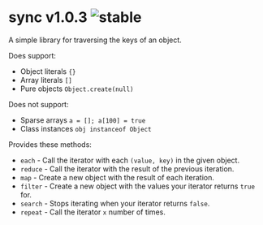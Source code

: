
# sync v1.0.3 ![stable](https://img.shields.io/badge/stability-stable-4EBA0F.svg?style=flat)

A simple library for traversing the keys of an object.

Does support:
- Object literals `{}`
- Array literals  `[]`
- Pure objects    `Object.create(null)`

Does not support:
- Sparse arrays   `a = []; a[100] = true`
- Class instances `obj instanceof Object`

Provides these methods:
- `each` - Call the iterator with each `(value, key)` in the given object.
- `reduce` - Call the iterator with the result of the previous iteration.
- `map` - Create a new object with the result of each iteration.
- `filter` - Create a new object with the values your iterator returns `true` for.
- `search` - Stops iterating when your iterator returns `false`.
- `repeat` - Call the iterator `x` number of times.

